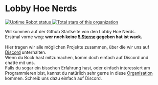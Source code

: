 <html>
    <body>
        <h1>Lobby Hoe Nerds</h1>
        <a href="https://github.com/Lobby-Hoes"><img alt="Uptime Robot status" src="https://img.shields.io/uptimerobot/status/m791957142-cba08a4b6bf9bc55b9b0d41e?style=for-the-badge">
        <img alt="Total stars of this organization" src="https://img.shields.io/github/stars/Lobby-Hoes?style=for-the-badge"></a>
        <p>
        Willkommen auf der Github Startseite von den Lobby Hoe Nerds. </br>
        Erstmal vorne weg: <b>wer noch keine <a href="https://open.spotify.com/show/6UUIXmp1V0fK4ZpK7vzAbQ" target="_blank">5 Sterne</a> gegeben hat ist wack. </b></br></br>
        Hier tragen wir alle möglichen Projekte zusammen, über die wir uns auf <a href="https://discord.gg/hJGxNecxma" target="_blank">Discord</a> unterhalten.</br>
        Wenn du Bock hast mitzumachen, komm doch einfach auf Discord und chatte mit uns. <br>
        Falls du sogar ein bisschen Erfahrung hast, oder einfach interessiert am Programmieren bist, kannst du natürlich sehr gerne in diese <a href="https://github.com/Lobby-Hoes/" target="_blank">Organisation</a> kommen. Schreib uns dazu einfach auf Discord.</br>
        </p>
    </body>
</html>
